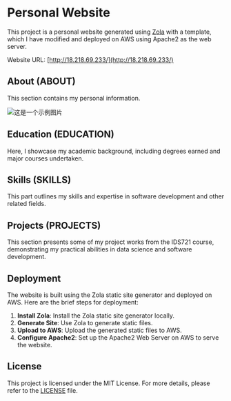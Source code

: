 # Personal Website

This project is a personal website generated using [Zola](https://www.getzola.org/) with a template, which I have modified and deployed on AWS using Apache2 as the web server.

Website URL: [http://18.218.69.233/](http://18.218.69.233/)

## About (ABOUT)

This section contains my personal information.

![这是一个示例图片]()

## Education (EDUCATION)

Here, I showcase my academic background, including degrees earned and major courses undertaken.

## Skills (SKILLS)

This part outlines my skills and expertise in software development and other related fields.

## Projects (PROJECTS)

This section presents some of my project works from the IDS721 course, demonstrating my practical abilities in data science and software development.

## Deployment

The website is built using the Zola static site generator and deployed on AWS. Here are the brief steps for deployment:

1. **Install Zola**: Install the Zola static site generator locally.
2. **Generate Site**: Use Zola to generate static files.
3. **Upload to AWS**: Upload the generated static files to AWS.
4. **Configure Apache2**: Set up the Apache2 Web Server on AWS to serve the website.

## License

This project is licensed under the MIT License. For more details, please refer to the [LICENSE](LICENSE) file.
